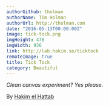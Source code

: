 ```yaml
---
authorGithub: tholman
authorName: Tim Holman
authorUrl: http://tholman.com
date: "2016-05-13T00:00:00Z"
image: tick-tock.png
imgHeight: 478
imgWidth: 936
link: http://lab.hakim.se/ticktock
remoteImage: true
title: Tick Tock
category: Beautiful
---
```


_Clean canvas experiment? Yes please._

By [Hakim el Hattab](http://hakim.se)
